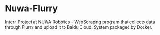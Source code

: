 # Nuwa-Flurry
Intern Project at NUWA Robotics - WebScraping program that collects data through Flurry and upload it to Baidu Cloud. System packaged by Docker. 

